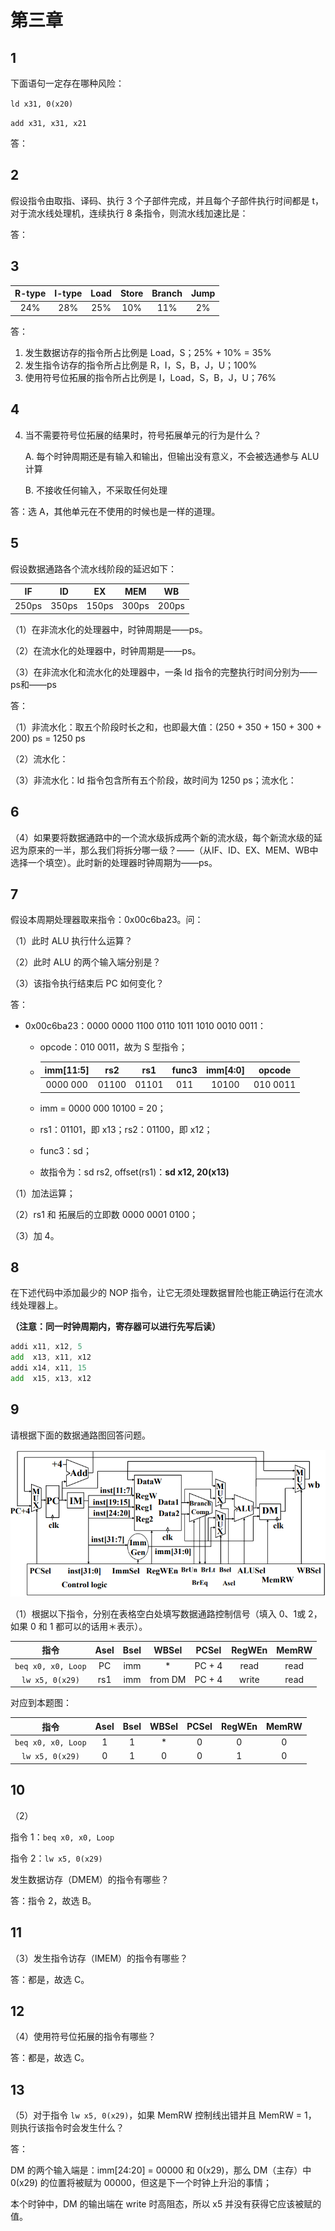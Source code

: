 # 第三章

## 1

下面语句一定存在哪种风险：

`ld x31, 0(x20)`

`add x31, x31, x21`

答：

## 2

假设指令由取指、译码、执行 3 个子部件完成，并且每个子部件执行时间都是 t，对于流水线处理机，连续执行 8 条指令，则流水线加速比是：

答：

## 3

| R-type | I-type | Load | Store | Branch | Jump |
| :----: | :----: | :--: | :---: | :----: | :--: |
|  24%   |  28%   | 25%  |  10%  |  11%   |  2%  |

答：

1. 发生数据访存的指令所占比例是 Load，S；25% + 10% = 35%
2. 发生指令访存的指令所占比例是 R，I，S，B，J，U；100%
3. 使用符号位拓展的指令所占比例是 I，Load，S，B，J，U；76%

## 4

4. 当不需要符号位拓展的结果时，符号拓展单元的行为是什么？

   A. 每个时钟周期还是有输入和输出，但输出没有意义，不会被选通参与 ALU 计算

   B. 不接收任何输入，不采取任何处理

答：选 A，其他单元在不使用的时候也是一样的道理。

## 5

假设数据通路各个流水线阶段的延迟如下：

|  IF   |  ID   |  EX   |  MEM  |  WB   |
| :---: | :---: | :---: | :---: | :---: |
| 250ps | 350ps | 150ps | 300ps | 200ps |

（1）在非流水化的处理器中，时钟周期是——ps。

（2）在流水化的处理器中，时钟周期是——ps。

（3）在非流水化和流水化的处理器中，一条 ld 指令的完整执行时间分别为——ps和——ps

答：

（1）非流水化：取五个阶段时长之和，也即最大值：(250 + 350 + 150 + 300 + 200) ps = 1250 ps

（2）流水化：

（3）非流水化：ld 指令包含所有五个阶段，故时间为 1250 ps；流水化：

## 6

（4）如果要将数据通路中的一个流水级拆成两个新的流水级，每个新流水级的延迟为原来的一半，那么我们将拆分哪一级？——（从IF、ID、EX、MEM、WB中选择一个填空）。此时新的处理器时钟周期为——ps。

## 7

假设本周期处理器取来指令：0x00c6ba23。问：

（1）此时 ALU 执行什么运算？

（2）此时 ALU 的两个输入端分别是？

（3）该指令执行结束后 PC 如何变化？

答：

- 0x00c6ba23：0000 0000 1100 0110 1011 1010 0010 0011：

  - opcode：010 0011，故为 S 型指令；

  - | imm[11:5] |  rs2  |  rs1  | func3 | imm[4:0] |  opcode  |
    | :-------: | :---: | :---: | :---: | :------: | :------: |
    | 0000 000  | 01100 | 01101 |  011  |  10100   | 010 0011 |

  - imm = 0000 000 10100 = 20；

  - rs1：01101，即 x13；rs2：01100，即 x12；

  - func3：sd；

  - 故指令为：sd rs2, offset(rs1)：**sd x12, 20(x13)**

（1）加法运算；

（2）rs1 和 拓展后的立即数 0000 0001 0100；

（3）加 4。

## 8

在下述代码中添加最少的 NOP 指令，让它无须处理数据冒险也能正确运行在流水线处理器上。

**（注意：同一时钟周期内，寄存器可以进行先写后读）**

```asm
addi x11, x12, 5
add  x13, x11, x12
addi x14, x11, 15
add  x15, x13, x12 
```

## 9

请根据下面的数据通路图回答问题。

![RISCV数据通路](../_images/RISCV%E6%95%B0%E6%8D%AE%E9%80%9A%E8%B7%AF.png)

（1）根据以下指令，分别在表格空白处填写数据通路控制信号（填入 0、1或 2，如果 0 和 1 都可以的话用＊表示）。

|        指令        | Asel | Bsel |  WBSel  | PCSel  | RegWEn | MemRW |
| :----------------: | :--: | :--: | :-----: | :----: | :----: | :---: |
| `beq x0, x0, Loop` |  PC  | imm  |    *    | PC + 4 |  read  | read  |
|  `lw x5, 0(x29)`   | rs1  | imm  | from DM | PC + 4 | write  | read  |

对应到本题图：

|        指令        | Asel | Bsel | WBSel | PCSel | RegWEn | MemRW |
| :----------------: | :--: | :--: | :---: | :---: | :----: | :---: |
| `beq x0, x0, Loop` |  1   |  1   |   *   |   0   |   0    |   0   |
|  `lw x5, 0(x29)`   |  0   |  1   |   0   |   0   |   1    |   0   |

## 10

（2）

指令 1：`beq x0, x0, Loop`

指令 2：`lw x5, 0(x29)`

发生数据访存（DMEM）的指令有哪些？

答：指令 2，故选 B。

## 11

（3）发生指令访存（IMEM）的指令有哪些？

答：都是，故选 C。

## 12

（4）使用符号位拓展的指令有哪些？

答：都是，故选 C。

## 13

（5）对于指令 `lw x5, 0(x29)`，如果 MemRW 控制线出错并且 MemRW = 1， 则执行该指令时会发生什么？

答：

DM 的两个输入端是：imm[24:20] = 00000 和 0(x29)，那么 DM（主存）中 0(x29) 的位置将被赋为 00000，但这是下一个时钟上升沿的事情；

本个时钟中，DM 的输出端在 write 时高阻态，所以 x5 并没有获得它应该被赋的值。
